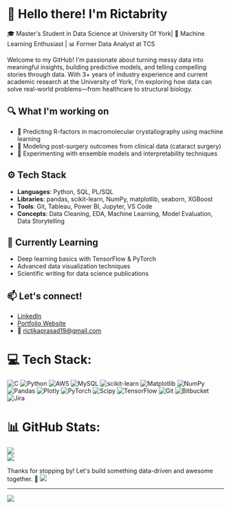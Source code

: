 # 👋 Hello there! I'm Rictabrity

🎓 Master's Student in Data Science at University Of York| 🧠 Machine Learning Enthusiast | 📊 Former Data Analyst at TCS 

Welcome to my GitHub! I'm passionate about turning messy data into meaningful insights, building predictive models, and telling compelling stories through data. With 3+ years of industry experience and current academic research at the University of York, I'm exploring how data can solve real-world problems—from healthcare to structural biology.

## 🔍 What I'm working on
- 🧪 Predicting R-factors in macromolecular crystallography using machine learning
- 🏥 Modeling post-surgery outcomes from clinical data (cataract surgery)
- 🧠 Experimenting with ensemble models and interpretability techniques

## ⚙️ Tech Stack
- **Languages**: Python, SQL, PL/SQL
- **Libraries**: pandas, scikit-learn, NumPy, matplotlib, seaborn, XGBoost
- **Tools**: Git, Tableau, Power BI, Jupyter, VS Code
- **Concepts**: Data Cleaning, EDA, Machine Learning, Model Evaluation, Data Storytelling

## 🌱 Currently Learning
- Deep learning basics with TensorFlow & PyTorch
- Advanced data visualization techniques
- Scientific writing for data science publications

## 📫 Let's connect!
- [LinkedIn]([https://www.linkedin.com/in/your-profile](https://www.linkedin.com/in/rictabrity-prasad-7015451a7/))
- [Portfolio Website]([https://yourwebsite.com](https://www.datascienceportfol.io/rictikaprasad19))
- 📧 rictikaprasad19@gmail.com

# 💻 Tech Stack:
![C](https://img.shields.io/badge/c-%2300599C.svg?style=for-the-badge&logo=c&logoColor=white) ![Python](https://img.shields.io/badge/python-3670A0?style=for-the-badge&logo=python&logoColor=ffdd54) ![AWS](https://img.shields.io/badge/AWS-%23FF9900.svg?style=for-the-badge&logo=amazon-aws&logoColor=white) ![MySQL](https://img.shields.io/badge/mysql-4479A1.svg?style=for-the-badge&logo=mysql&logoColor=white) ![scikit-learn](https://img.shields.io/badge/scikit--learn-%23F7931E.svg?style=for-the-badge&logo=scikit-learn&logoColor=white) ![Matplotlib](https://img.shields.io/badge/Matplotlib-%23ffffff.svg?style=for-the-badge&logo=Matplotlib&logoColor=black) ![NumPy](https://img.shields.io/badge/numpy-%23013243.svg?style=for-the-badge&logo=numpy&logoColor=white) ![Pandas](https://img.shields.io/badge/pandas-%23150458.svg?style=for-the-badge&logo=pandas&logoColor=white) ![Plotly](https://img.shields.io/badge/Plotly-%233F4F75.svg?style=for-the-badge&logo=plotly&logoColor=white) ![PyTorch](https://img.shields.io/badge/PyTorch-%23EE4C2C.svg?style=for-the-badge&logo=PyTorch&logoColor=white) ![Scipy](https://img.shields.io/badge/SciPy-%230C55A5.svg?style=for-the-badge&logo=scipy&logoColor=%white) ![TensorFlow](https://img.shields.io/badge/TensorFlow-%23FF6F00.svg?style=for-the-badge&logo=TensorFlow&logoColor=white) ![Git](https://img.shields.io/badge/git-%23F05033.svg?style=for-the-badge&logo=git&logoColor=white) ![Bitbucket](https://img.shields.io/badge/bitbucket-%230047B3.svg?style=for-the-badge&logo=bitbucket&logoColor=white) ![Jira](https://img.shields.io/badge/jira-%230A0FFF.svg?style=for-the-badge&logo=jira&logoColor=white)

# 📊 GitHub Stats:
![](https://github-readme-stats.vercel.app/api?username=rictika&theme=dark&hide_border=false&include_all_commits=false&count_private=false)<br/>
![](https://nirzak-streak-stats.vercel.app/?user=rictika&theme=dark&hide_border=false)<br/>

Thanks for stopping by! Let's build something data-driven and awesome together. 🚀
![](https://github-readme-stats.vercel.app/api/top-langs/?username=rictika&theme=dark&hide_border=false&include_all_commits=false&count_private=false&layout=compact)

---
[![](https://visitcount.itsvg.in/api?id=rictika&icon=0&color=0)](https://visitcount.itsvg.in)

<!-- Proudly created with GPRM ( https://gprm.itsvg.in ) -->

